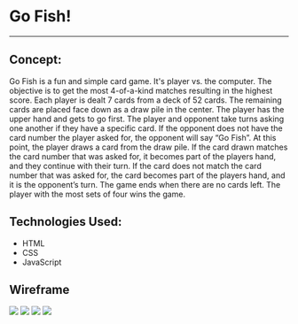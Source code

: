 # Go Fish!
---
## Concept:

Go Fish is a fun and simple card game. It's player vs. the computer. The objective is to get the most 4-of-a-kind matches resulting in the highest score. Each player is dealt 7 cards from a deck of 52 cards. The remaining cards are placed face down as a draw pile in the center. The player has the upper hand and gets to go first. The player and opponent take turns asking one another if they have a specific card. If the opponent does not have the card number the player asked for, the opponent will say “Go Fish”. At this point, the player draws a card from the draw pile. If the card drawn matches the card number that was asked for, it becomes part of the players hand, and they continue with their turn. If the card does not match the card number that was asked for, the card becomes part of the players hand, and it is the opponent’s turn. The game ends when there are no cards left. The player with the most sets of four wins the game.

## Technologies Used:

* HTML
* CSS
* JavaScript

## Wireframe

<img src="https://i.imgur.com/aS7ao9j.jpg">
<img src="https://i.imgur.com/Ov6eC2N.jpg">
<img src="https://i.imgur.com/mVuujE6.jpg">
<img src="https://i.imgur.com/cCNRnL2.jpg">